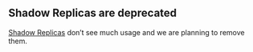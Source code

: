 ## Shadow Replicas are deprecated

[Shadow Replicas](indices-shadow-replicas.html) don’t see much usage and we are planning to remove them.
